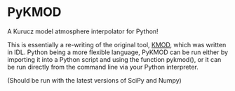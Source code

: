 # PyKMOD
A Kurucz model atmosphere interpolator for Python!

This is essentially a re-writing of the original tool, [KMOD](http://hebe.as.utexas.edu/stools/), which was written in IDL.
Python being a more flexible language, PyKMOD can be run either by importing it into a Python script and using the function pykmod(), or it can be run directly from the command line via your Python interpreter.

(Should be run with the latest versions of SciPy and Numpy)
